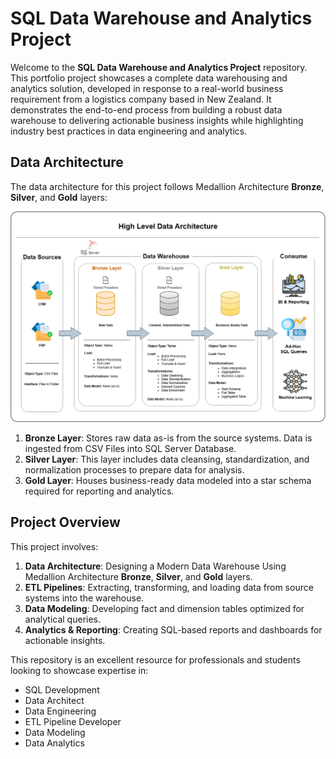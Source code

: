 # SQL Data Warehouse and Analytics Project

Welcome to the **SQL Data Warehouse and Analytics Project** repository.
This portfolio project showcases a complete data warehousing and analytics solution, developed in response to a real-world business requirement from a logistics company based in New Zealand. It demonstrates the end-to-end process from building a robust data warehouse to delivering actionable business insights while highlighting industry best practices in data engineering and analytics.


## Data Architecture

The data architecture for this project follows Medallion Architecture **Bronze**, **Silver**, and **Gold** layers:

![Data Architecture](docs/high_level_data_architecture.drawio.png)

1. **Bronze Layer**: Stores raw data as-is from the source systems. Data is ingested from CSV Files into SQL Server Database.
2. **Silver Layer**: This layer includes data cleansing, standardization, and normalization processes to prepare data for analysis.
3. **Gold Layer**: Houses business-ready data modeled into a star schema required for reporting and analytics.


## Project Overview

This project involves:

1. **Data Architecture**: Designing a Modern Data Warehouse Using Medallion Architecture **Bronze**, **Silver**, and **Gold** layers.
2. **ETL Pipelines**: Extracting, transforming, and loading data from source systems into the warehouse.
3. **Data Modeling**: Developing fact and dimension tables optimized for analytical queries.
4. **Analytics & Reporting**: Creating SQL-based reports and dashboards for actionable insights.

This repository is an excellent resource for professionals and students looking to showcase expertise in:
- SQL Development
- Data Architect
- Data Engineering  
- ETL Pipeline Developer  
- Data Modeling  
- Data Analytics  
